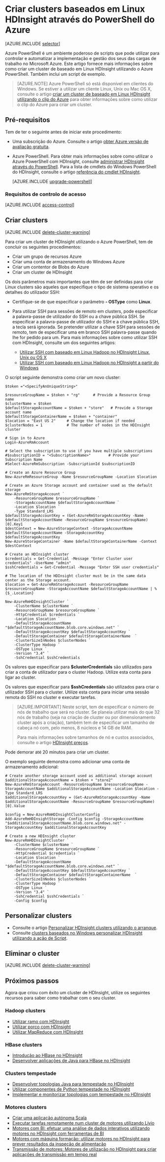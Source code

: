 <properties
    pageTitle="Criar clusters Hadoop, HBase, tempestade ou motores no Linux no HDInsight através do Azure PowerShell | Microsoft Azure"
    description="Saiba como criar clusters Hadoop, HBase, tempestade ou motores de Linux para HDInsight por através do Azure PowerShell."
    services="hdinsight"
    documentationCenter=""
    authors="nitinme"
    manager="jhubbard"
    editor="cgronlun"
    tags="azure-portal"/>

<tags
    ms.service="hdinsight"
    ms.devlang="na"
    ms.topic="article"
    ms.tgt_pltfrm="na"
    ms.workload="big-data"
    ms.date="10/05/2016"
    ms.author="nitinme"/>

# <a name="create-linux-based-clusters-in-hdinsight-by-using-azure-powershell"></a>Criar clusters baseados em Linux HDInsight através do PowerShell do Azure

[AZURE.INCLUDE [selector](../../includes/hdinsight-selector-create-clusters.md)]

Azure PowerShell é um ambiente poderoso de scripts que pode utilizar para controlar e automatizar a implementação e gestão dos seus das cargas de trabalho no Microsoft Azure. Este artigo fornece mais informações sobre como criar um cluster de baseado em Linux HDInsight utilizando o Azure PowerShell. Também inclui um script de exemplo.

> [AZURE.NOTE] Azure PowerShell só está disponível em clientes do Windows. Se estiver a utilizar um cliente Linux, Unix ou Mac OS X, consulte o artigo [criar um cluster de baseado em Linux HDInsight utilizando o clip do Azure](hdinsight-hadoop-create-linux-clusters-azure-cli.md) para obter informações sobre como utilizar o clip do Azure para criar um cluster.

## <a name="prerequisites"></a>Pré-requisitos
Tem de ter o seguinte antes de iniciar este procedimento:

- Uma subscrição do Azure. Consulte o artigo [obter Azure versão de avaliação gratuita](https://azure.microsoft.com/documentation/videos/get-azure-free-trial-for-testing-hadoop-in-hdinsight/).

- Azure PowerShell.
    Para obter mais informações sobre como utilizar o Azure PowerShell com HDInsight, consulte [administrar HDInsight através do PowerShell](hdinsight-administer-use-powershell.md). Para a lista de cmdlets do Windows PowerShell do HDInsight, consulte o artigo [referência do cmdlet HDInsight](https://msdn.microsoft.com/library/azure/dn858087.aspx).

    [AZURE.INCLUDE [upgrade-powershell](../../includes/hdinsight-use-latest-powershell.md)]

### <a name="access-control-requirements"></a>Requisitos de controlo de acesso

[AZURE.INCLUDE [access-control](../../includes/hdinsight-access-control-requirements.md)]

## <a name="create-clusters"></a>Criar clusters

[AZURE.INCLUDE [delete-cluster-warning](../../includes/hdinsight-delete-cluster-warning.md)]

Para criar um cluster de HDInsight utilizando o Azure PowerShell, tem de concluir os seguintes procedimentos:

- Criar um grupo de recursos Azure
- Criar uma conta de armazenamento do Windows Azure
- Criar um contentor de Blobs do Azure
- Criar um cluster de HDInsight

Os dois parâmetros mais importantes que têm de ser definidas para criar Linux clusters são aqueles que especifique o tipo de sistema operativo e os detalhes do utilizador SSH:

- Certifique-se de que especificar o parâmetro **- OSType** como **Linux**.
- Para utilizar SSH para sessões de remoto em clusters, pode especificar a palavra-passe de utilizador do SSH ou a chave pública SSH. Se especificar a palavra-passe de utilizador do SSH e a chave pública SSH, a tecla será ignorada. Se pretender utilizar a chave SSH para sessões de remoto, tem de especificar uma em branco SSH palavra-passe quando lhe for pedido para um. Para mais informações sobre como utilizar SSH com HDInsight, consulte um dos seguintes artigos:

    * [Utilizar SSH com baseado em Linux Hadoop no HDInsight Linux, Unix ou OS X](hdinsight-hadoop-linux-use-ssh-unix.md)
    * [Utilizar SSH com baseado em Linux Hadoop no HDInsight a partir do Windows](hdinsight-hadoop-linux-use-ssh-windows.md)

O script seguinte demonstra como criar um novo cluster:

    $token ="<SpecifyAnUniqueString>"

    $resourceGroupName = $token + "rg"      # Provide a Resource Group name
    $clusterName = $token
    $defaultStorageAccountName = $token + "store"   # Provide a Storage account name
    $defaultStorageContainerName = $token + "container"
    $location = "East US 2"     # Change the location if needed
    $clusterNodes = 1           # The number of nodes in the HDInsight cluster

    # Sign in to Azure
    Login-AzureRmAccount

    # Select the subscription to use if you have multiple subscriptions
    #$subscriptionID = "<SubscriptionName>"        # Provide your Subscription Name
    #Select-AzureRmSubscription -SubscriptionId $subscriptionID

    # Create an Azure Resource Group
    New-AzureRmResourceGroup -Name $resourceGroupName -Location $location

    # Create an Azure Storage account and container used as the default storage
    New-AzureRmStorageAccount `
        -ResourceGroupName $resourceGroupName `
        -StorageAccountName $defaultStorageAccountName `
        -Location $location `
        -Type Standard_LRS
    $defaultStorageAccountKey = (Get-AzureRmStorageAccountKey -Name $defaultStorageAccountName -ResourceGroupName $resourceGroupName)[0].Key1
    $destContext = New-AzureStorageContext -StorageAccountName $defaultStorageAccountName -StorageAccountKey $defaultStorageAccountKey
    New-AzureStorageContainer -Name $defaultStorageContainerName -Context $destContext

    # Create an HDInsight cluster
    $credentials = Get-Credential -Message "Enter Cluster user credentials" -UserName "admin"
    $sshCredentials = Get-Credential -Message "Enter SSH user credentials"

    # The location of the HDInsight cluster must be in the same data center as the Storage account.
    $location = Get-AzureRmStorageAccount -ResourceGroupName $resourceGroupName -StorageAccountName $defaultStorageAccountName | %{$_.Location}

    New-AzureRmHDInsightCluster `
        -ClusterName $clusterName `
        -ResourceGroupName $resourceGroupName `
        -HttpCredential $credentials `
        -Location $location `
        -DefaultStorageAccountName "$defaultStorageAccountName.blob.core.windows.net" `
        -DefaultStorageAccountKey $defaultStorageAccountKey `
        -DefaultStorageContainer $defaultStorageContainerName  `
        -ClusterSizeInNodes $clusterNodes `
        -ClusterType Hadoop `
        -OSType Linux `
        -Version "3.4" `
        -SshCredential $sshCredentials

Os valores que especificar para **$clusterCredentials** são utilizados para criar a conta de utilizador para o cluster Hadoop. Utilize esta conta para ligar ao cluster.

Os valores que especificar para **$sshCredentials** são utilizados para criar o utilizador SSH para o cluster. Utilize esta conta para iniciar uma sessão remota do SSH no cluster e executar tarefas.

> [AZURE.IMPORTANT] Neste script, tem de especificar o número de nós de trabalho que será no cluster. Se planeia utilizar mais do que 32 nós de trabalho (seja na criação de cluster ou por dimensionamento cluster após a criação), também tem de especificar um tamanho de cabeça nó com, pelo menos, 8 núcleos e 14 GB de RAM.
>
> Para mais informações sobre tamanhos de nó e custos associados, consulte o artigo [HDInsight preços](https://azure.microsoft.com/pricing/details/hdinsight/).

Pode demorar até 20 minutos para criar um cluster.

O exemplo seguinte demonstra como adicionar uma conta de armazenamento adicional:

    # Create another storage account used as additional storage account
    $additionalStorageAccountName = $token + "store2"
    New-AzureRmStorageAccount -ResourceGroupName $resourceGroupName -StorageAccountName $additionalStorageAccountName -Location $location -Type Standard_LRS
    $additionalStorageAccountKey = (Get-AzureRmStorageAccountKey -Name $additionalStorageAccountName -ResourceGroupName $resourceGroupName)[0].Value

    $config = New-AzureRmHDInsightClusterConfig
    Add-AzureRmHDInsightStorage -Config $config -StorageAccountName "$additionalStorageAccountName.blob.core.windows.net" -StorageAccountKey $additionalStorageAccountKey

    # Create a new HDInsight cluster
    New-AzureRmHDInsightCluster `
        -ClusterName $clusterName `
        -ResourceGroupName $resourceGroupName `
        -HttpCredential $credentials `
        -Location $location `
        -DefaultStorageAccountName "$defaultStorageAccountName.blob.core.windows.net" `
        -DefaultStorageAccountKey $defaultStorageAccountKey `
        -DefaultStorageContainer $defaultStorageContainerName  `
        -ClusterSizeInNodes $clusterNodes `
        -ClusterType Hadoop `
        -OSType Linux `
        -Version "3.4" `
        -SshCredential $sshCredentials `
        -Config $config

## <a name="customize-clusters"></a>Personalizar clusters

- Consulte o artigo [Personalizar HDInsight clusters utilizando o arranque](hdinsight-hadoop-customize-cluster-bootstrap.md#use-azure-powershell).
- Consulte [clusters baseados no Windows personalizar HDInsight utilizando a ação de Script](hdinsight-hadoop-customize-cluster.md#call-scripts-using-azure-powershell).

## <a name="delete-the-cluster"></a>Eliminar o cluster

[AZURE.INCLUDE [delete-cluster-warning](../../includes/hdinsight-delete-cluster-warning.md)]

## <a name="next-steps"></a>Próximos passos

Agora que criou com êxito um cluster de HDInsight, utilize os seguintes recursos para saber como trabalhar com o seu cluster.

### <a name="hadoop-clusters"></a>Hadoop clusters

* [Utilizar ramo com HDInsight](hdinsight-use-hive.md)
* [Utilizar porco com HDInsight](hdinsight-use-pig.md)
* [Utilizar MapReduce com HDInsight](hdinsight-use-mapreduce.md)

### <a name="hbase-clusters"></a>HBase clusters

* [Introdução ao HBase no HDInsight](hdinsight-hbase-tutorial-get-started-linux.md)
* [Desenvolver aplicações de Java para HBase no HDInsight](hdinsight-hbase-build-java-maven-linux.md)

### <a name="storm-clusters"></a>Clusters tempestade

* [Desenvolver topologias Java para tempestade no HDInsight](hdinsight-storm-develop-java-topology.md)
* [Utilizar componentes de Python tempestade no HDInsight](hdinsight-storm-develop-python-topology.md)
* [Implementar e monitorizar topologias com tempestade no HDInsight](hdinsight-storm-deploy-monitor-topology-linux.md)

### <a name="spark-clusters"></a>Motores clusters

* [Criar uma aplicação autónoma Scala](hdinsight-apache-spark-create-standalone-application.md)
* [Executar tarefas remotamente num cluster de motores utilizando Lívio](hdinsight-apache-spark-livy-rest-interface.md)
* [Motores com BI: efetuar uma análise de dados interativos utilizando motores no HDInsight com ferramentas de BI](hdinsight-apache-spark-use-bi-tools.md)
* [Motores com máquina formação: utilizar motores no HDInsight para prever resultados da inspeção de alimentação](hdinsight-apache-spark-machine-learning-mllib-ipython.md)
* [Transmissão de motores: Motores de utilização no HDInsight para criar aplicações de transmissão em tempo real](hdinsight-apache-spark-eventhub-streaming.md)
